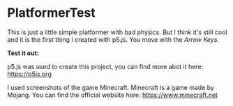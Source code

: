# PlatformerTest

This is just a little simple platformer with bad physics. But I think it's still cool and it is the first thing I created with p5.js. You move with the *Arrow Keys*.

**Test it out:**

p5.js was used to create this project, you can find more abot it here: https://p5js.org

I used screenshots of the game Minecraft. 
Minecraft is a game made by Mojang.
You can find the official website here: https://www.minecraft.net
